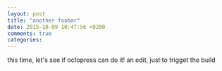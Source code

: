 ```yaml
---
layout: post
title: "another foobar"
date: 2015-10-09 10:47:56 +0200
comments: true
categories: 
---
```


this time, let's see if octopress can do it!
an edit, just to trigget the build

